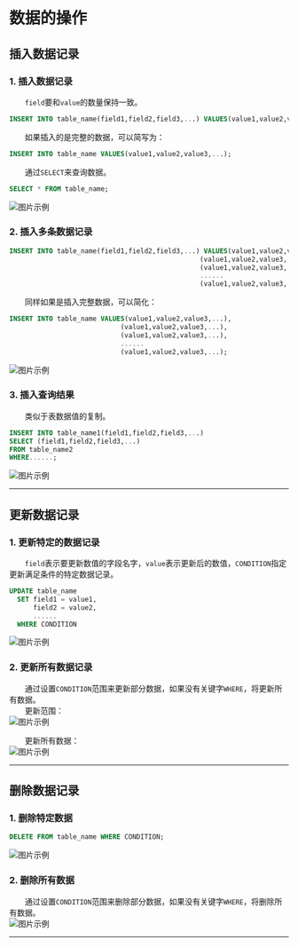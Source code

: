 # 数据的操作
## 插入数据记录
### 1. 插入数据记录
&emsp;&emsp;```field```要和```value```的数量保持一致。  
```sql
INSERT INTO table_name(field1,field2,field3,...) VALUES(value1,value2,value3,...);
```
&emsp;&emsp;如果插入的是完整的数据，可以简写为：  
```sql
INSERT INTO table_name VALUES(value1,value2,value3,...);
```

&emsp;&emsp;通过```SELECT```来查询数据。  
```sql
SELECT * FROM table_name;
```
![图片示例](https://github.com/gneL1/mysql/blob/master/photos/%E6%95%B0%E6%8D%AE%E7%9A%84%E6%93%8D%E4%BD%9C/insert_1.png)

### 2. 插入多条数据记录
```sql
INSERT INTO table_name(field1,field2,field3,...) VALUES(value1,value2,value3,...),
                                                (value1,value2,value3,...),
                                                (value1,value2,value3,...),
                                                ......
                                                (value1,value2,value3,...);
```

&emsp;&emsp;同样如果是插入完整数据，可以简化：  
```sql
INSERT INTO table_name VALUES(value1,value2,value3,...),
                            (value1,value2,value3,...),
                            (value1,value2,value3,...),
                            ......
                            (value1,value2,value3,...);
```
![图片示例](https://github.com/gneL1/mysql/blob/master/photos/%E6%95%B0%E6%8D%AE%E7%9A%84%E6%93%8D%E4%BD%9C/insert_2.png)

### 3. 插入查询结果
&emsp;&emsp;类似于表数据值的复制。  
```sql
INSERT INTO table_name1(field1,field2,field3,...)
SELECT (field1,field2,field3,...)
FROM table_name2
WHERE......;
```
![图片示例](https://github.com/gneL1/mysql/blob/master/photos/%E6%95%B0%E6%8D%AE%E7%9A%84%E6%93%8D%E4%BD%9C/insert_3.png)

***

## 更新数据记录
### 1. 更新特定的数据记录
&emsp;&emsp;```field```表示要更新数值的字段名字，```value```表示更新后的数值，```CONDITION```指定更新满足条件的特定数据记录。  
```sql
UPDATE table_name
  SET field1 = value1,
      field2 = value2,
      ......
  WHERE CONDITION    
```
![图片示例](https://github.com/gneL1/mysql/blob/master/photos/%E6%95%B0%E6%8D%AE%E7%9A%84%E6%93%8D%E4%BD%9C/update_1.png)

### 2. 更新所有数据记录
&emsp;&emsp;通过设置```CONDITION```范围来更新部分数据，如果没有关键字```WHERE```，将更新所有数据。  
&emsp;&emsp;更新范围：  
![图片示例](https://github.com/gneL1/mysql/blob/master/photos/%E6%95%B0%E6%8D%AE%E7%9A%84%E6%93%8D%E4%BD%9C/update_2.png)

&emsp;&emsp;更新所有数据：  
![图片示例](https://github.com/gneL1/mysql/blob/master/photos/%E6%95%B0%E6%8D%AE%E7%9A%84%E6%93%8D%E4%BD%9C/update_3.png)


***

## 删除数据记录
### 1. 删除特定数据
```sql
DELETE FROM table_name WHERE CONDITION;
```
![图片示例](https://github.com/gneL1/mysql/blob/master/photos/%E6%95%B0%E6%8D%AE%E7%9A%84%E6%93%8D%E4%BD%9C/delete_1.png)

### 2. 删除所有数据
&emsp;&emsp;通过设置```CONDITION```范围来删除部分数据，如果没有关键字```WHERE```，将删除所有数据。  
![图片示例](https://github.com/gneL1/mysql/blob/master/photos/%E6%95%B0%E6%8D%AE%E7%9A%84%E6%93%8D%E4%BD%9C/delete_2.png)

***

